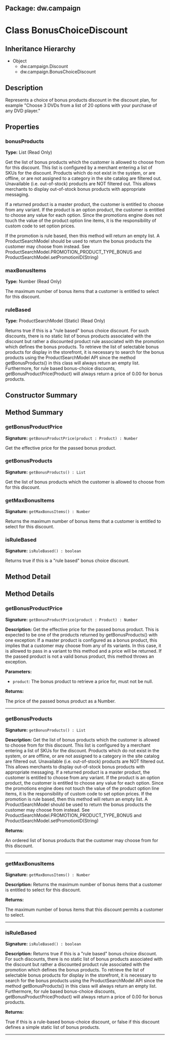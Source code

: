 ## Package: dw.campaign

# Class BonusChoiceDiscount

## Inheritance Hierarchy

- Object
  - dw.campaign.Discount
  - dw.campaign.BonusChoiceDiscount

## Description

Represents a choice of bonus products discount in the discount plan, for example "Choose 3 DVDs from a list of 20 options with your purchase of any DVD player."

## Properties

### bonusProducts

**Type:** List (Read Only)

Get the list of bonus products which the customer is allowed to choose
 from for this discount. This list is configured by a merchant entering a
 list of SKUs for the discount. Products which do not exist in the system,
 or are offline, or are not assigned to a category in the site catalog are
 filtered out. Unavailable (i.e. out-of-stock) products are NOT filtered
 out. This allows merchants to display out-of-stock bonus products with
 appropriate messaging.
 
 If a returned product is a master product, the customer is entitled to
 choose from any variant. If the product is an option product, the
 customer is entitled to choose any value for each option. Since the
 promotions engine does not touch the value of the product option line
 items, it is the responsibility of custom code to set option prices.
 
 If the promotion is rule based, then this method will return an empty list.
 A ProductSearchModel should be used to return the bonus products the
 customer may choose from instead. See
 ProductSearchModel.PROMOTION_PRODUCT_TYPE_BONUS and
 ProductSearchModel.setPromotionID(String)

### maxBonusItems

**Type:** Number (Read Only)

The maximum number of bonus items that a customer is entitled to
 select for this discount.

### ruleBased

**Type:** ProductSearchModel (Static) (Read Only)

Returns true if this is a "rule based" bonus choice discount.
 For such discounts, there is no static list of bonus products
 associated with the discount but rather a discounted product
 rule associated with the promotion which defines the bonus
 products. To retrieve the list of selectable bonus products for
 display in the storefront, it is necessary to search for the
 bonus products using the ProductSearchModel
 API since the method getBonusProducts() in this class
 will always return an empty list. Furthermore, for rule based
 bonus-choice discounts, getBonusProductPrice(Product)
 will always return a price of 0.00 for bonus products.

## Constructor Summary

## Method Summary

### getBonusProductPrice

**Signature:** `getBonusProductPrice(product : Product) : Number`

Get the effective price for the passed bonus product.

### getBonusProducts

**Signature:** `getBonusProducts() : List`

Get the list of bonus products which the customer is allowed to choose from for this discount.

### getMaxBonusItems

**Signature:** `getMaxBonusItems() : Number`

Returns the maximum number of bonus items that a customer is entitled to select for this discount.

### isRuleBased

**Signature:** `isRuleBased() : boolean`

Returns true if this is a "rule based" bonus choice discount.

## Method Detail

## Method Details

### getBonusProductPrice

**Signature:** `getBonusProductPrice(product : Product) : Number`

**Description:** Get the effective price for the passed bonus product. This is expected to be one of the products returned by getBonusProducts() with one exception: If a master product is configured as a bonus product, this implies that a customer may choose from any of its variants. In this case, it is allowed to pass in a variant to this method and a price will be returned. If the passed product is not a valid bonus product, this method throws an exception.

**Parameters:**

- `product`: The bonus product to retrieve a price for, must not be null.

**Returns:**

The price of the passed bonus product as a Number.

---

### getBonusProducts

**Signature:** `getBonusProducts() : List`

**Description:** Get the list of bonus products which the customer is allowed to choose from for this discount. This list is configured by a merchant entering a list of SKUs for the discount. Products which do not exist in the system, or are offline, or are not assigned to a category in the site catalog are filtered out. Unavailable (i.e. out-of-stock) products are NOT filtered out. This allows merchants to display out-of-stock bonus products with appropriate messaging. If a returned product is a master product, the customer is entitled to choose from any variant. If the product is an option product, the customer is entitled to choose any value for each option. Since the promotions engine does not touch the value of the product option line items, it is the responsibility of custom code to set option prices. If the promotion is rule based, then this method will return an empty list. A ProductSearchModel should be used to return the bonus products the customer may choose from instead. See ProductSearchModel.PROMOTION_PRODUCT_TYPE_BONUS and ProductSearchModel.setPromotionID(String)

**Returns:**

An ordered list of bonus products that the customer may choose from for this discount.

---

### getMaxBonusItems

**Signature:** `getMaxBonusItems() : Number`

**Description:** Returns the maximum number of bonus items that a customer is entitled to select for this discount.

**Returns:**

The maximum number of bonus items that this discount permits a customer to select.

---

### isRuleBased

**Signature:** `isRuleBased() : boolean`

**Description:** Returns true if this is a "rule based" bonus choice discount. For such discounts, there is no static list of bonus products associated with the discount but rather a discounted product rule associated with the promotion which defines the bonus products. To retrieve the list of selectable bonus products for display in the storefront, it is necessary to search for the bonus products using the ProductSearchModel API since the method getBonusProducts() in this class will always return an empty list. Furthermore, for rule based bonus-choice discounts, getBonusProductPrice(Product) will always return a price of 0.00 for bonus products.

**Returns:**

True if this is a rule-based bonus-choice discount, or false if this discount defines a simple static list of bonus products.

---